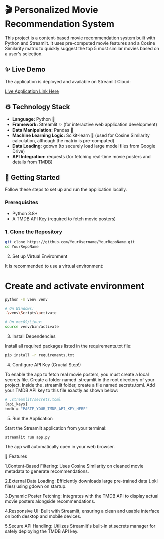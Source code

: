 # 🎬 Personalized Movie Recommendation System

This project is a content-based movie recommendation system built with Python and Streamlit. It uses pre-computed movie features and a Cosine Similarity matrix to quickly suggest the top 5 most similar movies based on a user's selection.

## ✨ Live Demo
The application is deployed and available on Streamlit Cloud:

[Live Application Link Here](https://movierecommendationsystem-byauro.streamlit.app/)

## ⚙️ Technology Stack
- **Language:** Python 🐍
- **Framework:** Streamlit ✨ (for interactive web application development)
- **Data Manipulation:** Pandas 🐼
- **Machine Learning Logic:** Scikit-learn 🧠 (used for Cosine Similarity calculation, although the matrix is pre-computed)
- **Data Loading:** gdown (to securely load large model files from Google Drive)
- **API Integration:** requests (for fetching real-time movie posters and details from TMDB)

## 🚀 Getting Started

Follow these steps to set up and run the application locally.

### Prerequisites
- Python 3.8+
- A TMDB API Key (required to fetch movie posters)

### 1. Clone the Repository
```bash
git clone https://github.com/YourUsername/YourRepoName.git
cd YourRepoName
```
2. Set up Virtual Environment

It is recommended to use a virtual environment:
# Create and activate environment
```bash
python -m venv venv

# On Windows:
.\venv\Scripts\activate

# On macOS/Linux:
source venv/bin/activate
```
3. Install Dependencies

Install all required packages listed in the requirements.txt file:
```bash
pip install -r requirements.txt
```
4. Configure API Key (Crucial Step!)

To enable the app to fetch real movie posters, you must create a local secrets file.
Create a folder named .streamlit in the root directory of your project.
Inside the .streamlit folder, create a file named secrets.toml.
Add your TMDB API key to this file exactly as shown below:
```bash
# .streamlit/secrets.toml
[api_keys]
tmdb = "PASTE_YOUR_TMDB_API_KEY_HERE"
```
5. Run the Application

Start the Streamlit application from your terminal:
```bash
streamlit run app.py
```
The app will automatically open in your web browser.

🔑 Features

1.Content-Based Filtering: Uses Cosine Similarity on cleaned movie metadata to generate recommendations.

2.External Data Loading: Efficiently downloads large pre-trained data (.pkl files) using gdown on startup.

3.Dynamic Poster Fetching: Integrates with the TMDB API to display actual movie posters alongside recommendations.

4.Responsive UI: Built with Streamlit, ensuring a clean and usable interface on both desktop and mobile devices.

5.Secure API Handling: Utilizes Streamlit's built-in st.secrets manager for safely deploying the TMDB API key.
